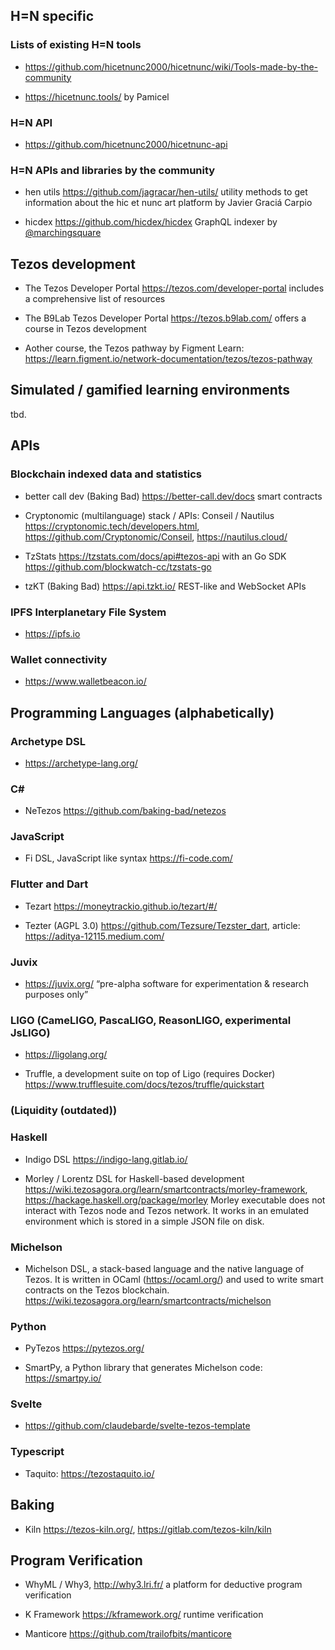 ## H=N specific

### Lists of existing H=N tools

* https://github.com/hicetnunc2000/hicetnunc/wiki/Tools-made-by-the-community

* https://hicetnunc.tools/ by Pamicel

### H=N API

* https://github.com/hicetnunc2000/hicetnunc-api 

### H=N APIs and libraries by the community


* hen utils https://github.com/jagracar/hen-utils/ utility methods to get information about the hic et nunc art platform by Javier Graciá Carpio

* hicdex https://github.com/hicdex/hicdex GraphQL indexer by [@marchingsquare](https://twitter.com/marchingsquare)

## Tezos development 

* The Tezos Developer Portal https://tezos.com/developer-portal includes a comprehensive list of resources

* The B9Lab Tezos Developer Portal https://tezos.b9lab.com/ offers a course in Tezos development    
* Aother course, the Tezos pathway by Figment Learn: https://learn.figment.io/network-documentation/tezos/tezos-pathway

## Simulated / gamified learning environments 

tbd.

## APIs

### Blockchain indexed data and statistics 

* better call dev (Baking Bad) https://better-call.dev/docs smart contracts

* Cryptonomic (multilanguage) stack / APIs: Conseil / Nautilus 
https://cryptonomic.tech/developers.html, 
https://github.com/Cryptonomic/Conseil, 
https://nautilus.cloud/ 

* TzStats https://tzstats.com/docs/api#tezos-api with an Go SDK https://github.com/blockwatch-cc/tzstats-go 

* tzKT (Baking Bad) https://api.tzkt.io/ REST-like and WebSocket APIs

### IPFS Interplanetary File System

* https://ipfs.io 

### Wallet connectivity 

* https://www.walletbeacon.io/ 

## Programming Languages (alphabetically)

### Archetype DSL 

* https://archetype-lang.org/ 

### C# 

* NeTezos https://github.com/baking-bad/netezos 

### JavaScript

* Fi DSL, JavaScript like syntax https://fi-code.com/ 

### Flutter and Dart 

* Tezart https://moneytrackio.github.io/tezart/#/

* Tezter (AGPL 3.0) https://github.com/Tezsure/Tezster_dart, article: https://aditya-12115.medium.com/ 

### Juvix 

* https://juvix.org/ “pre-alpha software for experimentation & research purposes only”

### LIGO (CameLIGO, PascaLIGO, ReasonLIGO, experimental JsLIGO) 

* https://ligolang.org/ 

* Truffle, a development suite on top of Ligo (requires Docker)
https://www.trufflesuite.com/docs/tezos/truffle/quickstart 

### (Liquidity (outdated))

### Haskell

* Indigo DSL https://indigo-lang.gitlab.io/ 

* Morley / Lorentz DSL for Haskell-based development https://wiki.tezosagora.org/learn/smartcontracts/morley-framework, https://hackage.haskell.org/package/morley Morley executable does not interact with Tezos node and Tezos network. It works in an emulated environment which is stored in a simple JSON file on disk.

### Michelson

* Michelson DSL, a stack-based language and the native language of Tezos. It is written in OCaml (https://ocaml.org/) and used to write smart contracts on the Tezos blockchain. https://wiki.tezosagora.org/learn/smartcontracts/michelson 

### Python 

* PyTezos https://pytezos.org/ 

* SmartPy, a Python library that generates Michelson code: https://smartpy.io/ 

### Svelte 

* https://github.com/claudebarde/svelte-tezos-template

### Typescript 

* Taquito: https://tezostaquito.io/ 

## Baking 

* Kiln https://tezos-kiln.org/, https://gitlab.com/tezos-kiln/kiln   

## Program Verification

* WhyML / Why3, http://why3.lri.fr/ a platform for deductive program verification

* K Framework https://kframework.org/ runtime verification

* Manticore https://github.com/trailofbits/manticore 

